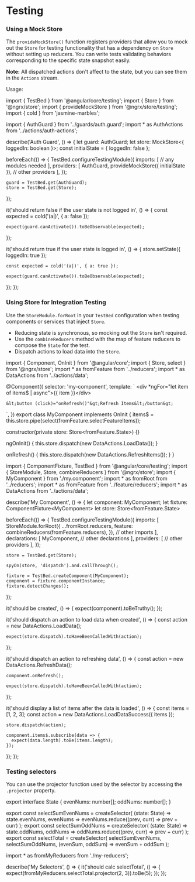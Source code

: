 # Testing

### Using a Mock Store

The `provideMockStore()` function registers providers that allow you to mock out the `Store` for testing functionality that has a dependency on `Store` without setting up reducers. 
You can write tests validating behaviors corresponding to the specific state snapshot easily.

<div class="alert is-helpful">

**Note:** All dispatched actions don't affect to the state, but you can see them in the `Actions` stream.

</div>

Usage: 

<code-example header="auth.guard.spec.ts">
import { TestBed } from '@angular/core/testing';
import { Store } from '@ngrx/store';
import { provideMockStore } from '@ngrx/store/testing';
import { cold } from 'jasmine-marbles';

import { AuthGuard } from '../guards/auth.guard';
import * as AuthActions from '../actions/auth-actions';

describe('Auth Guard', () => {
  let guard: AuthGuard;
  let store: MockStore&lt;{ loggedIn: boolean }&gt;;
  const initialState = { loggedIn: false };

  beforeEach(() => {
    TestBed.configureTestingModule({
      imports: [
        // any modules needed
      ],
      providers: [
        AuthGuard,
        provideMockStore({ initialState }),
        // other providers
      ],
    });

    guard = TestBed.get(AuthGuard);
    store = TestBed.get(Store);
  });

  it('should return false if the user state is not logged in', () => {
    const expected = cold('(a|)', { a: false });

    expect(guard.canActivate()).toBeObservable(expected);
  });

  it('should return true if the user state is logged in', () => {
    store.setState({ loggedIn: true });

    const expected = cold('(a|)', { a: true });

    expect(guard.canActivate()).toBeObservable(expected);
  });
});
</code-example>

### Using Store for Integration Testing

Use the `StoreModule.forRoot` in your `TestBed` configuration when testing components or services that inject `Store`.

- Reducing state is synchronous, so mocking out the `Store` isn't required.
- Use the `combineReducers` method with the map of feature reducers to compose the `State` for the test.
- Dispatch actions to load data into the `Store`.

<code-example header="my.component.ts">
import { Component, OnInit } from '@angular/core';
import { Store, select } from '@ngrx/store';
import * as fromFeature from '../reducers';
import * as DataActions from '../actions/data';

@Component({
  selector: 'my-component',
  template: `
    &lt;div *ngFor="let item of items$ | async"&gt;{{ item }}&lt;/div&gt;

    &lt;button (click)="onRefresh()"&gt;Refresh Items&lt;/button&gt;
  `,
})
export class MyComponent implements OnInit {
  items$ = this.store.pipe(select(fromFeature.selectFeatureItems));

  constructor(private store: Store&lt;fromFeature.State&gt;) {}

  ngOnInit() {
    this.store.dispatch(new DataActions.LoadData());
  }

  onRefresh() {
    this.store.dispatch(new DataActions.RefreshItems());
  }
}
</code-example>

<code-example header="my.component.spec.ts">
import { ComponentFixture, TestBed } from '@angular/core/testing';
import { StoreModule, Store, combineReducers } from '@ngrx/store';
import { MyComponent } from './my.component';
import * as fromRoot from '../reducers';
import * as fromFeature from '../feature/reducers';
import * as DataActions from '../actions/data';

describe('My Component', () => {
  let component: MyComponent;
  let fixture: ComponentFixture&lt;MyComponent&gt;
  let store: Store&lt;fromFeature.State&gt;

  beforeEach(() => {
    TestBed.configureTestingModule({
      imports: [
        StoreModule.forRoot({
          ...fromRoot.reducers,
          feature: combineReducers(fromFeature.reducers),
        }),
        // other imports
      ],
      declarations: [
        MyComponent,
        // other declarations
      ],
      providers: [
        // other providers
      ],
    });

    store = TestBed.get(Store);

    spyOn(store, 'dispatch').and.callThrough();

    fixture = TestBed.createComponent(MyComponent);
    component = fixture.componentInstance;
    fixture.detectChanges();
  });

  it('should be created', () => {
    expect(component).toBeTruthy();
  });

  it('should dispatch an action to load data when created', () => {
    const action = new DataActions.LoadData();

    expect(store.dispatch).toHaveBeenCalledWith(action);
  });

  it('should dispatch an action to refreshing data', () => {
    const action = new DataActions.RefreshData();

    component.onRefresh();

    expect(store.dispatch).toHaveBeenCalledWith(action);
  });

  it('should display a list of items after the data is loaded', () => {
    const items = [1, 2, 3];
    const action = new DataActions.LoadDataSuccess({ items });

    store.dispatch(action);

    component.items$.subscribe(data => {
      expect(data.length).toBe(items.length);
    });
  });
});
</code-example>

### Testing selectors

You can use the projector function used by the selector by accessing the `.projector` property.

<code-example header="my.reducer.ts">
export interface State {
  evenNums: number[];
  oddNums: number[];
}

export const selectSumEvenNums = createSelector(
  (state: State) => state.evenNums,
  evenNums => evenNums.reduce((prev, curr) => prev + curr)
);
export const selectSumOddNums = createSelector(
  (state: State) => state.oddNums,
  oddNums => oddNums.reduce((prev, curr) => prev + curr)
);
export const selectTotal = createSelector(
  selectSumEvenNums,
  selectSumOddNums,
  (evenSum, oddSum) => evenSum + oddSum
);
</code-example>

<code-example header="my.reducer.spec.ts">
import * as fromMyReducers from './my-reducers';

describe('My Selectors', () => {
  it('should calc selectTotal', () => {
    expect(fromMyReducers.selectTotal.projector(2, 3)).toBe(5);
  });
});
</code-example>
